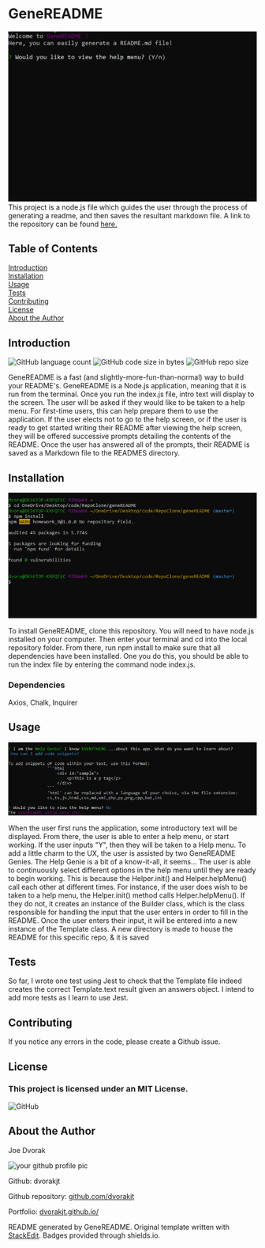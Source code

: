 # GeneREADME
![Screenshot of geneREADME by dvorakjt](./assets/screenshots/screen-1.png)  
This project is a node.js file which guides the user through the process of generating a readme, and then saves the resultant markdown file.  A link to the repository can be found [here.](https://github.com/dvorakjt/geneREADME)
## Table of Contents

[Introduction](#introduction)  
[Installation](#installation)  
[Usage](#usage)  
[Tests](#tests)  
[Contributing](#contributing)  
[License](#license)  
[About the Author](#about-the-author)  

## Introduction

![GitHub language count](https://img.shields.io/github/languages/count/dvorakjt/geneREADME) ![GitHub code size in bytes](https://img.shields.io/github/languages/code-size/dvorakjt/geneREADME) ![GitHub repo size](https://img.shields.io/github/repo-size/dvorakjt/geneREADME)

GeneREADME is a fast (and slightly-more-fun-than-normal) way to build your README's. GeneREADME is a Node.js application, meaning that it is run from the terminal. Once you run the index.js file, intro text will display to the screen. The user will be asked if they would like to be taken to a help menu. For first-time users, this can help prepare them to use the application. If the user elects not to go to the help screen, or if the user is ready to get started writing their README after viewing the help screen, they will be offered successive prompts detailing the contents of the README. Once the user has answered all of the prompts, their README is saved as a Markdown file to the READMES directory.

## Installation
![Installation Image ](./assets/screenshots/screen-2.png)

To install GeneREADME, clone this repository. You will need to have node.js installed on your computer. Then enter your terminal and cd into the local repository folder. From there, run npm install to make sure that all dependencies have been installed. One you do this, you should be able to run the index file by entering the command node index.js.

### Dependencies

Axios, Chalk, Inquirer

## Usage
![Usage Image](./assets/screenshots/screen-3.png)

When the user first runs the application, some introductory text will be displayed. From there, the user is able to enter a help menu, or start working. If the user inputs "Y", then they will be taken to a Help menu. To add a little charm to the UX, the user is assisted by two GeneREADME Genies. The Help Genie is a bit of a know-it-all, it seems... The user is able to continuously select different options in the help menu until they are ready to begin working. This is because the Helper.init() and Helper.helpMenu() call each other at different times. For instance, if the user does wish to be taken to a help menu, the Helper.init() method calls Helper.helpMenu(). If they do not, it creates an instance of the Builder class, which is the class responsible for handling the input that the user enters in order to fill in the README. Once the user enters their input, it will be entered into a new instance of the Template class. A new directory is made to house the README for this specific repo, & it is saved

## Tests

So far, I wrote one test using Jest to check that the Template file indeed creates the correct Template.text result given an answers object. I intend to add more tests as I learn to use Jest.

## Contributing

If you notice any errors in the code, please create a Github issue. 

## License
### This project is licensed under an MIT License.

![GitHub](https://img.shields.io/github/license/dvorakjt/geneREADME)


## About the Author

Joe Dvorak

![your github profile pic](https://avatars3.githubusercontent.com/u/61166366?v=4)

Github: dvorakjt

Github repository: [github.com/dvorakjt](https://github.com/dvorakjt/)

Portfolio: [dvorakjt.github.io/](https://userName.github.io/)

README generated by GeneREADME. Original template written with [StackEdit](https://stackedit.io/). Badges provided through shields.io.
